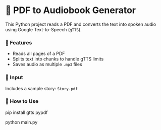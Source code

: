 # 📖 PDF to Audiobook Generator

This Python project reads a PDF and converts the text into spoken audio using Google Text-to-Speech (`gTTS`).

### 🔹 Features
- Reads all pages of a PDF
- Splits text into chunks to handle gTTS limits
- Saves audio as multiple `.mp3` files

### 📂 Input
Includes a sample story: `Story.pdf`

### 🚀 How to Use

pip install gtts pypdf


python main.py
